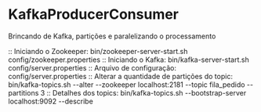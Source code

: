 # KafkaProducerConsumer
Brincando de Kafka, partições e paralelizando o processamento

:: Iniciando o Zookeeper: bin/zookeeper-server-start.sh config/zookeeper.properties
:: Iniciando o Kafka: bin/kafka-server-start.sh config/server.properties
:: Arquivo de configuração: config/server.properties
:: Alterar a quantidade de partições do topic: bin/kafka-topics.sh --alter --zookeeper localhost:2181 --topic fila_pedido --partitions 3
:: Detalhes dos topics: bin/kafka-topics.sh --bootstrap-server localhost:9092 --describe

